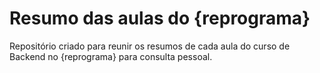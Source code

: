 # Resumo das aulas do {reprograma}
Repositório criado para reunir os resumos de cada aula do curso de Backend no {reprograma} para consulta pessoal.
